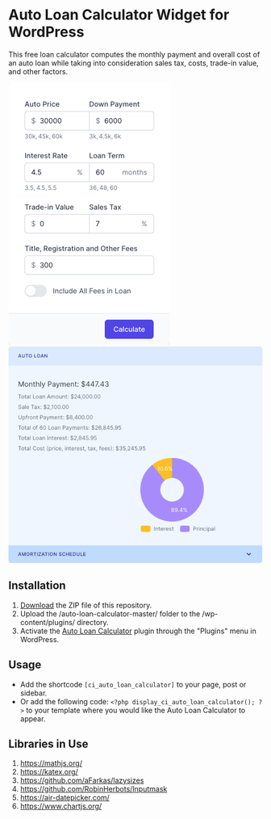 # Auto Loan Calculator Widget for WordPress

This free loan calculator computes the monthly payment and overall cost of an auto loan while taking into consideration sales tax, costs, trade-in value, and other factors.

![Auto Loan Calculator Input Form](/assets/images/screenshot-1.png "Auto Loan Calculator Input Form")
![Auto Loan Calculator Calculation Results](/assets/images/screenshot-2.png "Auto Loan Calculator Calculation Results")

## Installation

1. [Download](https://github.com/pub-calculator-io/age-calculator/archive/refs/heads/master.zip) the ZIP file of this repository.
2. Upload the /auto-loan-calculator-master/ folder to the /wp-content/plugins/ directory.
3. Activate the [Auto Loan Calculator](https://www.calculator.io/auto-loan-calculator/ "Auto Loan Calculator Homepage") plugin through the "Plugins" menu in WordPress.

## Usage
* Add the shortcode `[ci_auto_loan_calculator]` to your page, post or sidebar.
* Or add the following code: `<?php display_ci_auto_loan_calculator(); ?>` to your template where you would like the Auto Loan Calculator to appear.

## Libraries in Use
1. https://mathjs.org/
2. https://katex.org/
3. https://github.com/aFarkas/lazysizes
4. https://github.com/RobinHerbots/Inputmask
5. https://air-datepicker.com/
6. https://www.chartjs.org/
